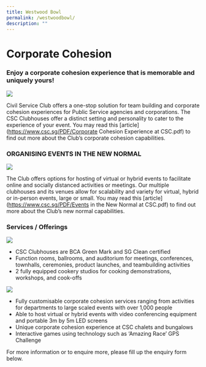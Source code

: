 ```yaml
---
title: Westwood Bowl
permalink: /westwoodbowl/
description: ""
---
```

Corporate Cohesion
==================

### Enjoy a corporate cohesion experience that is memorable and uniquely yours!

![](https://www.csc.sg/images/cohesion-1.jpg)

Civil Service Club offers a one-stop solution for team building and corporate cohesion experiences for Public Service agencies and corporations. The CSC Clubhouses offer a distinct setting and personality to cater to the experience of your event. You may read this [article](https://www.csc.sg/PDF/Corporate Cohesion Experience at CSC.pdf) to find out more about the Club’s corporate cohesion capabilities.

  

  

### ORGANISING EVENTS IN THE NEW NORMAL

![](https://www.csc.sg/images/cohesion-1_1.jpg)

The Club offers options for hosting of virtual or hybrid events to facilitate online and socially distanced activities or meetings. Our multiple clubhouses and its venues allow for scalability and variety for virtual, hybrid or in-person events, large or small. You may read this [article](https://www.csc.sg/PDF/Events in the New Normal at CSC.pdf) to find out more about the Club’s new normal capabilities.

  

  

### Services / Offerings

![](https://www.csc.sg/images/cohesion-2.jpg)

*   CSC Clubhouses are BCA Green Mark and SG Clean certified
*   Function rooms, ballrooms, and auditorium for meetings, conferences, townhalls, ceremonies, product launches, and teambuilding activities
*   2 fully equipped cookery studios for cooking demonstrations, workshops, and cook-offs

![](https://www.csc.sg/images/cohesion-3.jpg)

*   Fully customisable corporate cohesion services ranging from activities for departments to large scaled events with over 1,000 people
*   Able to host virtual or hybrid events with video conferencing equipment and portable 3m by 5m LED screens
*   Unique corporate cohesion experience at CSC chalets and bungalows
*   Interactive games using technology such as ‘Amazing Race’ GPS Challenge


For more information or to enquire more, please fill up the enquiry form below.